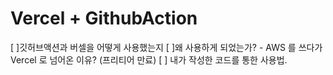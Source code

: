 # Vercel + GithubAction

[ ]깃허브액션과 버셀을 어떻게 사용했는지
[ ]왜 사용하게 되었는가? - AWS 를 쓰다가 Vercel 로 넘어온 이유? (프리티어 만료)
[ ] 내가 작성한 코드를 통한 사용법.
